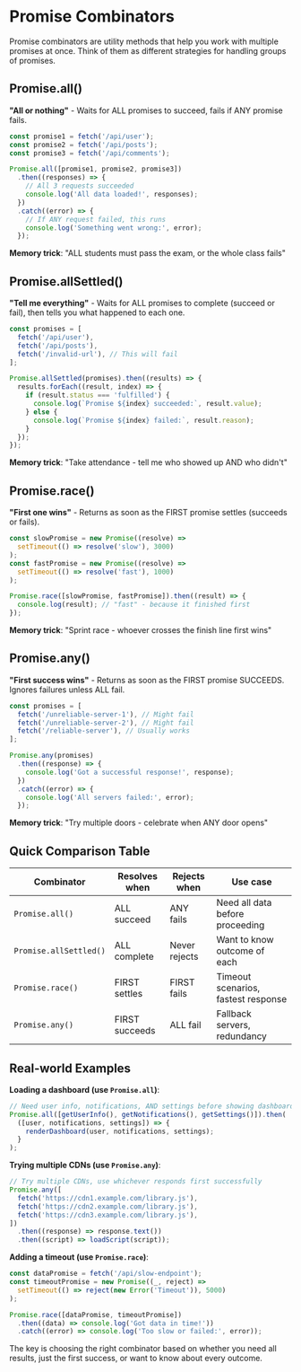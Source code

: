# Promise Combinators

Promise combinators are utility methods that help you work with multiple
promises at once. Think of them as different strategies for handling groups of
promises.

## Promise.all()

**"All or nothing"** - Waits for ALL promises to succeed, fails if ANY promise
fails.

```javascript
const promise1 = fetch('/api/user');
const promise2 = fetch('/api/posts');
const promise3 = fetch('/api/comments');

Promise.all([promise1, promise2, promise3])
  .then((responses) => {
    // All 3 requests succeeded
    console.log('All data loaded!', responses);
  })
  .catch((error) => {
    // If ANY request failed, this runs
    console.log('Something went wrong:', error);
  });
```

**Memory trick**: "ALL students must pass the exam, or the whole class fails"

## Promise.allSettled()

**"Tell me everything"** - Waits for ALL promises to complete (succeed or fail),
then tells you what happened to each one.

```javascript
const promises = [
  fetch('/api/user'),
  fetch('/api/posts'),
  fetch('/invalid-url'), // This will fail
];

Promise.allSettled(promises).then((results) => {
  results.forEach((result, index) => {
    if (result.status === 'fulfilled') {
      console.log(`Promise ${index} succeeded:`, result.value);
    } else {
      console.log(`Promise ${index} failed:`, result.reason);
    }
  });
});
```

**Memory trick**: "Take attendance - tell me who showed up AND who didn't"

## Promise.race()

**"First one wins"** - Returns as soon as the FIRST promise settles (succeeds or
fails).

```javascript
const slowPromise = new Promise((resolve) =>
  setTimeout(() => resolve('slow'), 3000)
);
const fastPromise = new Promise((resolve) =>
  setTimeout(() => resolve('fast'), 1000)
);

Promise.race([slowPromise, fastPromise]).then((result) => {
  console.log(result); // "fast" - because it finished first
});
```

**Memory trick**: "Sprint race - whoever crosses the finish line first wins"

## Promise.any()

**"First success wins"** - Returns as soon as the FIRST promise SUCCEEDS.
Ignores failures unless ALL fail.

```javascript
const promises = [
  fetch('/unreliable-server-1'), // Might fail
  fetch('/unreliable-server-2'), // Might fail
  fetch('/reliable-server'), // Usually works
];

Promise.any(promises)
  .then((response) => {
    console.log('Got a successful response!', response);
  })
  .catch((error) => {
    console.log('All servers failed:', error);
  });
```

**Memory trick**: "Try multiple doors - celebrate when ANY door opens"

## Quick Comparison Table

| Combinator             | Resolves when  | Rejects when  | Use case                            |
| ---------------------- | -------------- | ------------- | ----------------------------------- |
| `Promise.all()`        | ALL succeed    | ANY fails     | Need all data before proceeding     |
| `Promise.allSettled()` | ALL complete   | Never rejects | Want to know outcome of each        |
| `Promise.race()`       | FIRST settles  | FIRST fails   | Timeout scenarios, fastest response |
| `Promise.any()`        | FIRST succeeds | ALL fail      | Fallback servers, redundancy        |

## Real-world Examples

**Loading a dashboard (use `Promise.all`)**:

```javascript
// Need user info, notifications, AND settings before showing dashboard
Promise.all([getUserInfo(), getNotifications(), getSettings()]).then(
  ([user, notifications, settings]) => {
    renderDashboard(user, notifications, settings);
  }
);
```

**Trying multiple CDNs (use `Promise.any`)**:

```javascript
// Try multiple CDNs, use whichever responds first successfully
Promise.any([
  fetch('https://cdn1.example.com/library.js'),
  fetch('https://cdn2.example.com/library.js'),
  fetch('https://cdn3.example.com/library.js'),
])
  .then((response) => response.text())
  .then((script) => loadScript(script));
```

**Adding a timeout (use `Promise.race`)**:

```javascript
const dataPromise = fetch('/api/slow-endpoint');
const timeoutPromise = new Promise((_, reject) =>
  setTimeout(() => reject(new Error('Timeout')), 5000)
);

Promise.race([dataPromise, timeoutPromise])
  .then((data) => console.log('Got data in time!'))
  .catch((error) => console.log('Too slow or failed:', error));
```

The key is choosing the right combinator based on whether you need all results,
just the first success, or want to know about every outcome.
